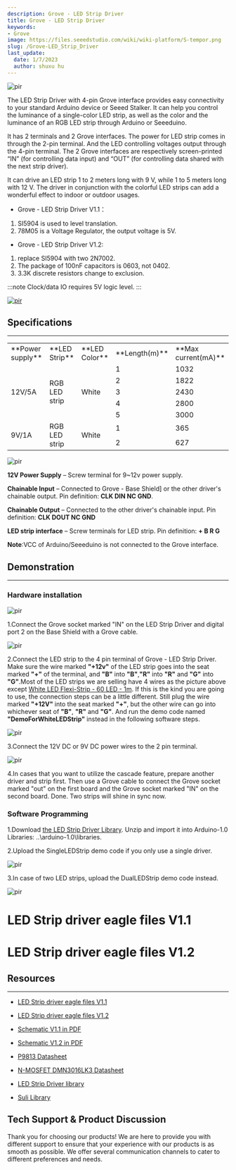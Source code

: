 ```yaml
---
description: Grove - LED Strip Driver
title: Grove - LED Strip Driver
keywords:
- Grove
image: https://files.seeedstudio.com/wiki/wiki-platform/S-tempor.png
slug: /Grove-LED_Strip_Driver
last_update:
  date: 1/7/2023
  author: shuxu hu
---
```



<!-- ![](https://files.seeedstudio.com/wiki/Grove-LED_Strip_Driver/img/Grove-LED_Strip_Driver.jpg) -->
  <p style={{textAlign: 'center'}}><img src="https://files.seeedstudio.com/wiki/Grove-LED_Strip_Driver/img/Grove-LED_Strip_Driver.jpg" alt="pir" width={600} height="auto" /></p>

The LED Strip Driver with 4-pin Grove interface provides easy connectivity to your standard Arduino device or Seeed Stalker. It can help you control the luminance of a single-color LED strip, as well as the color and the luminance of an RGB LED strip through Arduino or Seeeduino.

It has 2 terminals and 2 Grove interfaces. The power for LED strip comes in through the 2-pin terminal. And the LED controlling voltages output through the 4-pin terminal. The 2 Grove interfaces are respectively screen-printed “IN” (for controlling data input) and “OUT” (for controlling data shared with the next strip driver).

It can drive an LED strip 1 to 2 meters long with 9 V, while 1 to 5 meters long with 12 V. The driver in conjunction with the colorful LED strips can add a wonderful effect to indoor or outdoor usages.

*   Grove - LED Strip Driver V1.1：
 1. SI5904 is used to level translation.
 2. 78M05 is a Voltage Regulator, the output voltage is 5V.

*   Grove - LED Strip Driver V1.2:

 1. replace SI5904 with two 2N7002.
 2. The package of 100nF capacitors is 0603, not 0402.
 3. 3.3K discrete resistors change to exclusion.

:::note
    Clock/data IO requires 5V logic level.
:::
<!-- [![](https://files.seeedstudio.com/wiki/Seeed-WiKi/docs/images/300px-Get_One_Now_Banner-ragular.png)](https://www.seeedstudio.com/Grove-LED-Strip-Driver-p-1197.html) -->
[<p><img src="https://files.seeedstudio.com/wiki/common/Get_One_Now_Banner.png" alt="pir" width={600} height="auto" /></p>](https://www.seeedstudio.com/Grove-LED-Strip-Driver-p-1197.html)
##   Specifications
---
<table >
<tr>
<td width="150"> **Power supply**</td>
<td width="150"> **LED Strip**</td>
<td width="100"> **LED Color**</td>
<td width="100"> **Length(m)**</td>
<td width="150"> **Max current(mA)**</td>
</tr>
<tr>
<td rowspan="5"> 12V/5A</td>
<td rowspan="5"> RGB LED strip</td>
<td rowspan="5"> White</td>
<td> 1</td>
<td> 1032</td>
</tr>
<tr>
<td> 2</td>
<td> 1822</td>
</tr>
<tr>
<td> 3</td>
<td> 2430</td>
</tr>
<tr>
<td> 4</td>
<td> 2800</td>
</tr>
<tr>
<td> 5</td>
<td> 3000</td>
</tr>
<tr>
<td rowspan="2"> 9V/1A</td>
<td rowspan="2"> RGB LED strip</td>
<td rowspan="2"> White</td>
<td> 1</td>
<td> 365</td>
</tr>
<tr>
<td> 2</td>
<td> 627</td>
</tr>
</table>

<!-- ![](https://files.seeedstudio.com/wiki/Grove-LED_Strip_Driver/img/LED_Strip_Driver_Interface3.jpg) -->
  <p style={{textAlign: 'center'}}><img src="https://files.seeedstudio.com/wiki/Grove-LED_Strip_Driver/img/LED_Strip_Driver_Interface3.jpg" alt="pir" width={600} height="auto" /></p>

 **12V Power Supply** – Screw terminal for 9~12v power supply.

 **Chainable Input** – Connected to Grove - Base Shield] or the other driver's chainable output. Pin definition: **CLK DIN NC GND**.

 **Chainable Output** – Connected to the other driver's chainable input. Pin definition: **CLK DOUT NC GND**

 **LED strip interface** – Screw terminals for LED strip. Pin definition: **+ B R G**

**Note**:VCC of Arduino/Seeeduino is not connected to the Grove interface.

##   Demonstration
---
###   Hardware installation

<!-- ![](https://files.seeedstudio.com/wiki/Grove-LED_Strip_Driver/img/LED_Strip_Driver_hardware_install_Step1.jpg) -->
  <p style={{textAlign: 'center'}}><img src="https://files.seeedstudio.com/wiki/Grove-LED_Strip_Driver/img/LED_Strip_Driver_hardware_install_Step1.jpg" alt="pir" width={600} height="auto" /></p>

1.Connect the Grove socket marked "IN" on the LED Strip Driver and digital port 2 on the Base Shield with a Grove cable.

<!-- ![](https://files.seeedstudio.com/wiki/Grove-LED_Strip_Driver/img/LED_Strip_Driver_hardware_install_Step2.jpg) -->
  <p style={{textAlign: 'center'}}><img src="https://files.seeedstudio.com/wiki/Grove-LED_Strip_Driver/img/LED_Strip_Driver_hardware_install_Step2.jpg" alt="pir" width={600} height="auto" /></p>

2.Connect the LED strip to the 4 pin terminal of Grove - LED Strip Driver. Make sure the wire marked **"+12v"** of the LED strip goes into the seat marked **"+"** of the terminal, and **"B"** into **"B"**,**"R"** into **"R"** and **"G"** into **"G"**.Most of the LED strips we are selling have 4 wires as the picture above except [White LED Flexi-Strip - 60 LED - 1m](https://www.seeedstudio.com/depot/white-led-flexistrip-60-led1m-p-1122.html?cPath=207). If this is the kind you are going to use, the connection steps can be a little different. Still plug the wire marked **"+12V"** into the seat marked **"+"**, but the other wire can go into whichever seat of **"B"**, **"R"** and **"G"**. And run the demo code named **"DemoForWhiteLEDStrip"** instead in the following software steps.

<!-- ![](https://files.seeedstudio.com/wiki/Grove-LED_Strip_Driver/img/LED_Strip_Driver_hardware_install_Step3.jpg) -->
  <p style={{textAlign: 'center'}}><img src="https://files.seeedstudio.com/wiki/Grove-LED_Strip_Driver/img/LED_Strip_Driver_hardware_install_Step3.jpg" alt="pir" width={600} height="auto" /></p>

3.Connect the 12V DC or 9V DC power wires to the 2 pin terminal.

<!-- ![](https://files.seeedstudio.com/wiki/Grove-LED_Strip_Driver/img/LED_Strip_Driver_hardware_install_Step4.jpg) -->
  <p style={{textAlign: 'center'}}><img src="https://files.seeedstudio.com/wiki/Grove-LED_Strip_Driver/img/LED_Strip_Driver_hardware_install_Step4.jpg" alt="pir" width={600} height="auto" /></p>

4.In cases that you want to utilize the cascade feature, prepare another driver and strip first. Then use a Grove cable to connect the Grove socket marked "out" on the first board and the Grove socket marked "IN" on the second board. Done. Two strips will shine in sync now.

###   Software Programming

1.Download [the LED Strip Driver Library](https://files.seeedstudio.com/wiki/Grove-LED_Strip_Driver/res/LEDStripDriver_library.zip). Unzip and import it into Arduino-1.0 Libraries: ..\arduino-1.0\libraries.

2.Upload the SingleLEDStrip demo code if you only use a single driver.
<!-- ![](https://files.seeedstudio.com/wiki/Grove-LED_Strip_Driver/img/SingleLEDStripDemo.jpg) -->
  <p style={{textAlign: 'center'}}><img src="https://files.seeedstudio.com/wiki/Grove-LED_Strip_Driver/img/SingleLEDStripDemo.jpg" alt="pir" width={600} height="auto" /></p>

3.In case of two LED strips, upload the DualLEDStrip demo code instead.
<!-- ![](https://files.seeedstudio.com/wiki/Grove-LED_Strip_Driver/img/DualLEDStripDemo.jpg) -->
  <p style={{textAlign: 'center'}}><img src="https://files.seeedstudio.com/wiki/Grove-LED_Strip_Driver/img/DualLEDStripDemo.jpg" alt="pir" width={600} height="auto" /></p>

# LED Strip driver eagle files V1.1
<div className="altium-ecad-viewer" data-project-src="https://files.seeedstudio.com/wiki/Grove-LED_Strip_Driver/res/LED_Strip_driver_eagle_files.zip" style={{borderRadius: '0px 0px 4px 4px', height: 500, borderStyle: 'solid', borderWidth: 1, borderColor: 'rgb(241, 241, 241)', overflow: 'hidden', maxWidth: 1280, maxHeight: 700, boxSizing: 'border-box'}}>
</div>


# LED Strip driver eagle files V1.2
<div className="altium-ecad-viewer" data-project-src="https://files.seeedstudio.com/wiki/Grove-LED_Strip_Driver/res/LED_Strip_Driver_eagle_file_V1.2.zip" style={{borderRadius: '0px 0px 4px 4px', height: 500, borderStyle: 'solid', borderWidth: 1, borderColor: 'rgb(241, 241, 241)', overflow: 'hidden', maxWidth: 1280, maxHeight: 700, boxSizing: 'border-box'}}>
</div>



##   Resources
---
*   [LED Strip driver eagle files V1.1](https://files.seeedstudio.com/wiki/Grove-LED_Strip_Driver/res/LED_Strip_driver_eagle_files.zip)

*   [LED Strip driver eagle files V1.2](https://files.seeedstudio.com/wiki/Grove-LED_Strip_Driver/res/LED_Strip_Driver_eagle_file_V1.2.zip)

*   [Schematic V1.1 in PDF](https://files.seeedstudio.com/wiki/Grove-LED_Strip_Driver/res/LED_Strip_driver.pdf)

*   [Schematic V1.2 in PDF](https://files.seeedstudio.com/wiki/Grove-LED_Strip_Driver/res/Grove-LED_Strip_driver_V1.2.pdf)

*   [P9813 Datasheet](https://files.seeedstudio.com/wiki/Grove-LED_Strip_Driver/res/P9813_datasheet.pdf)

*   [N-MOSFET DMN3016LK3 Datasheet](https://files.seeedstudio.com/wiki/Grove-LED_Strip_Driver/res/N-MOSFET_DMN3016LK3_Datasheet.pdf)

*   [LED Strip Driver library](https://files.seeedstudio.com/wiki/Grove-LED_Strip_Driver/res/LEDStripDriver_library.zip)

*   [Suli Library](https://github.com/Seeed-Studio/LED_Strip_Suli)

## Tech Support & Product Discussion
Thank you for choosing our products! We are here to provide you with different support to ensure that your experience with our products is as smooth as possible. We offer several communication channels to cater to different preferences and needs.

<div class="button_tech_support_container">
<a href="https://forum.seeedstudio.com/" class="button_forum"></a> 
<a href="https://www.seeedstudio.com/contacts" class="button_email"></a>
</div>

<div class="button_tech_support_container">
<a href="https://discord.gg/eWkprNDMU7" class="button_discord"></a> 
<a href="https://github.com/Seeed-Studio/wiki-documents/discussions/69" class="button_discussion"></a>
</div>
